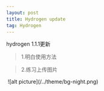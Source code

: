 ```yaml
---
layout: post
title: Hydrogen update
tag: Hydrogen
---
```


hydrogen 1.1.1更新
> 1.明白使用方法

> 2.练习上传图片

<img scr="E:\Gitrepository\robert9090.github.io\theme\1.png" >
![alt picture](/../theme/bg-night.png)


